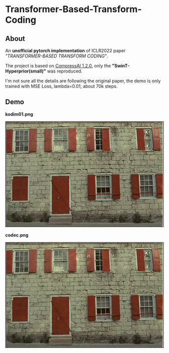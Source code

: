 # Transformer-Based-Transform-Coding
## About
An **unofficial pytorch implementation** of ICLR2022 paper *"TRANSFORMER-BASED TRANSFORM CODING"*.

The project is based on [CompressAI 1.2.0](https://github.com/InterDigitalInc/CompressAI/), only the **"SwinT-Hyperprior(small)"** was reproduced.

I'm not sure all the details are following the original paper, the demo is only trained with MSE Loss, lambda=0.01, about 70k steps.

## Demo

**kodim01.png**

![kodim01.png](./images/kodim01.png)

**codec.png**

![codec.png](./images/codec.png)
